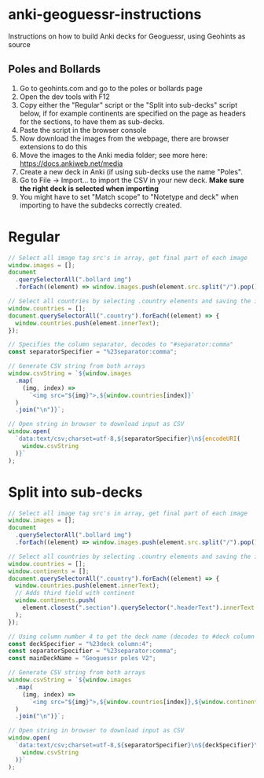 # anki-geoguessr-instructions

Instructions on how to build Anki decks for Geoguessr, using Geohints as source

## Poles and Bollards

1. Go to geohints.com and go to the poles or bollards page
2. Open the dev tools with F12
3. Copy either the "Regular" script or the "Split into sub-decks" script below, if for example continents are specified on the page as headers for the sections, to have them as sub-decks.
4. Paste the script in the browser console
5. Now download the images from the webpage, there are browser extensions to do this
6. Move the images to the Anki media folder; see more here: https://docs.ankiweb.net/media
7. Create a new deck in Anki (if using sub-decks use the name "Poles".
8. Go to File -> Import... to import the CSV in your new deck. **Make sure the right deck is selected when importing**
9. You might have to set "Match scope" to "Notetype and deck" when importing to have the subdecks correctly created.

# Regular

```js
// Select all image tag src's in array, get final part of each image
window.images = [];
document
  .querySelectorAll(".bollard img")
  .forEach((element) => window.images.push(element.src.split("/").pop()));

// Select all countries by selecting .country elements and saving the innerText to its own array
window.countries = [];
document.querySelectorAll(".country").forEach((element) => {
  window.countries.push(element.innerText);
});

// Specifies the column separator, decodes to "#separator:comma"
const separatorSpecifier = "%23separator:comma";

// Generate CSV string from both arrays
window.csvString = `${window.images
  .map(
    (img, index) =>
      `<img src="${img}">,${window.countries[index]}`
  )
  .join("\n")}`;

// Open string in browser to download input as CSV
window.open(
  `data:text/csv;charset=utf-8,${separatorSpecifier}\n${encodeURI(
    window.csvString
  )}`
);
```

# Split into sub-decks

```js
// Select all image tag src's in array, get final part of each image
window.images = [];
document
  .querySelectorAll(".bollard img")
  .forEach((element) => window.images.push(element.src.split("/").pop()));

// Select all countries by selecting .country elements and saving the innerText to its own array
window.countries = [];
window.continents = [];
document.querySelectorAll(".country").forEach((element) => {
  window.countries.push(element.innerText);
  // Adds third field with continent
  window.continents.push(
    element.closest(".section").querySelector(".headerText").innerText
  );
});

// Using column number 4 to get the deck name (decodes to #deck column 4)
const deckSpecifier = "%23deck column:4";
const separatorSpecifier = "%23separator:comma";
const mainDeckName = "Geoguessr poles V2";

// Generate CSV string from both arrays
window.csvString = `${window.images
  .map(
    (img, index) =>
      `<img src="${img}">,${window.countries[index]},${window.continents[index]},${mainDeckName}::${window.continents[index]}`
  )
  .join("\n")}`;

// Open string in browser to download input as CSV
window.open(
  `data:text/csv;charset=utf-8,${separatorSpecifier}\n${deckSpecifier}\n${encodeURI(
    window.csvString
  )}`
);
```